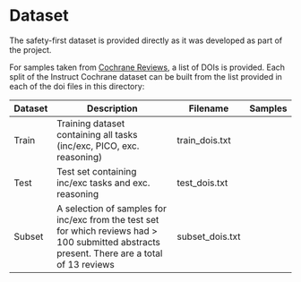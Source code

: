 # Dataset

The safety-first dataset is provided directly as it was developed as part of the project.


For samples taken from [Cochrane Reviews](https://www.cochranelibrary.com/about/about-cochrane-reviews), a list of DOIs is provided. Each split of the Instruct Cochrane dataset can be built from the list provided in each of the doi files in this directory:

| Dataset | Description | Filename | Samples |
| --- | --- | --- | ---  |
| Train | Training dataset containing all tasks (inc/exc, PICO, exc. reasoning) | train_dois.txt |  |
| Test | Test set containing inc/exc tasks and exc. reasoning | test_dois.txt |  |
| Subset | A selection of samples for inc/exc from the test set for which reviews had > 100 submitted abstracts present. There are a total of 13 reviews | subset_dois.txt |  |